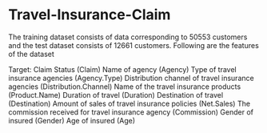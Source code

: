 # Travel-Insurance-Claim
The training dataset consists of data corresponding to 50553 customers and 
the test dataset consists of 12661 customers. Following are the features of the dataset

Target: Claim Status (Claim)
Name of agency (Agency)
Type of travel insurance agencies (Agency.Type)
Distribution channel of travel insurance agencies (Distribution.Channel)
Name of the travel insurance products (Product.Name)
Duration of travel (Duration)
Destination of travel (Destination)
Amount of sales of travel insurance policies (Net.Sales)
The commission received for travel insurance agency (Commission)
Gender of insured (Gender)
Age of insured (Age)

